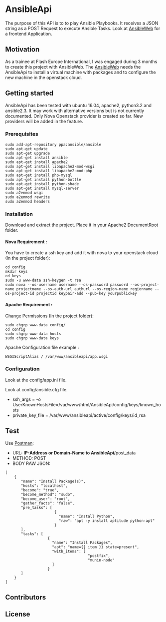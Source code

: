 # AnsibleApi

The purpose of this API is to to play Ansible Playbooks. It receives a JSON string as a POST Request to execute Ansible Tasks.
Look at [AnsibleWeb](https://github.com/skrijeljhasib/AnsibleWeb) for a frontend Application.

## Motivation

As a trainee at Flash Europe International, I was engaged during 3 months to create this project with AnsibleWeb.
The [AnsibleWeb](https://github.com/skrijeljhasib/AnsibleWeb) needs the AnsibleApi to install a virtual machine with packages and to configure the new machine in the openstack cloud.

## Getting started

AnsibleApi has been tested with ubuntu 16.04, apache2, python3.2 and ansible2.3.
It may work with alternative versions but is not currently documented.
Only Nova Openstack provider is created so far. New providers will be added in the feature. 

### Prerequisites

```
sudo add-apt-repository ppa:ansible/ansible
sudo apt-get update
sudo apt-get upgrade
sudo apt-get install ansible
sudo apt-get install apache2
sudo apt-get install libapache2-mod-wsgi
sudo apt-get install libapache2-mod-php
sudo apt-get install php-mysql
sudo apt-get install python-bottle
sudo apt-get install python-shade
sudo apt-get install mysql-server
sudo a2enmod wsgi
sudo a2enmod rewrite
sudo a2enmod headers
```

### Installation

Download and extract the project. Place it in your Apache2 DocumentRoot folder.

#### Nova Requirement :
You have to create a ssh key and add it with nova to your openstack cloud (In the project folder):
```
cd config
mkdir keys
cd keys
sudo -u www-data ssh-keygen -t rsa
sudo nova --os-username username --os-password password --os-project-name projectname --os-auth-url authurl --os-region-name regionname --os-project-id projectid keypair-add --pub-key yourpublickey
```

#### Apache Requirement :
Change Permissions (In the project folder):
```
sudo chgrp www-data config/
cd config
sudo chgrp www-data hosts
sudo chgrp www-data keys
```

Apache Configuration file example :

```
WSGIScriptAlias / /var/www/ansibleapi/app.wsgi
```

### Configuration

Look at the config/app.ini file.

Look at config/ansible.cfg file.

* ssh_args = -o UserKnownHostsFile=/var/www/html/AnsibleApi/config/keys/known_hosts
* private_key_file = /var/www/ansibleapi/active/config/keys/id_rsa

## Test

Use [Postman](https://www.getpostman.com/):

* URL: **IP-Address or Domain-Name to AnsibleApi**/post_data
* METHOD: POST
* BODY RAW JSON: 
```
[
    {
       "name": "Install Package(s)",
       "hosts": "localhost",
       "become": "true",
       "become_method": "sudo",
       "become_user": "root",
       "gather_facts": "false",
       "pre_tasks": [
                      {
                        "name": "Install Python",
                        "raw": "apt -y install aptitude python-apt"
                      }
       ],
       "tasks": [
                   {
                     "name": "Install Packages",
                     "apt": "name={{ item }} state=present",
                     "with_items": [
                                     "postfix",
                                     "munin-node"
                     ]
                   }
       ]
    }
]
```

## Contributors


## License

